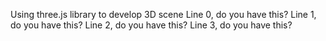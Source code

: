 Using three.js library to develop 3D scene
Line 0, do you have this?
Line 1, do you have this?
Line 2, do you have this?
Line 3, do you have this?


